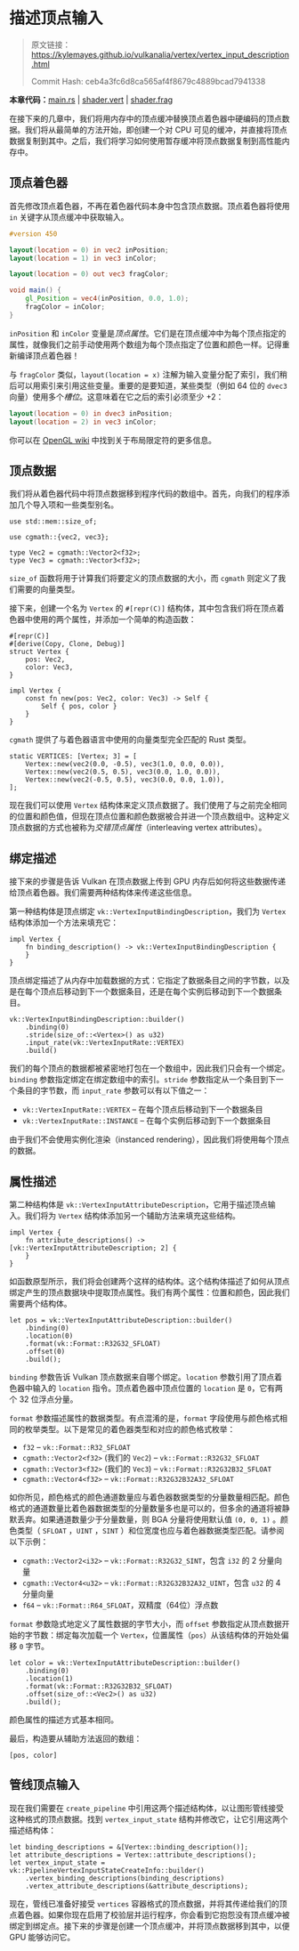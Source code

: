 # 描述顶点输入

> 原文链接：<https://kylemayes.github.io/vulkanalia/vertex/vertex_input_description.html>
>
> Commit Hash: ceb4a3fc6d8ca565af4f8679c4889bcad7941338

**本章代码：**[main.rs](https://github.com/chuigda/Vulkan-Tutorial-Rust-CN/tree/master/src/17_vertex_input.rs) | [shader.vert](https://github.com/chuigda/Vulkan-Tutorial-Rust-CN/tree/master/shaders/17/shader.vert) | [shader.frag](https://github.com/chuigda/Vulkan-Tutorial-Rust-CN/tree/master/shaders/17/shader.frag)

在接下来的几章中，我们将用内存中的顶点缓冲替换顶点着色器中硬编码的顶点数据。我们将从最简单的方法开始，即创建一个对 CPU 可见的缓冲，并直接将顶点数据复制到其中。之后，我们将学习如何使用暂存缓冲将顶点数据复制到高性能内存中。

## 顶点着色器

首先修改顶点着色器，不再在着色器代码本身中包含顶点数据。顶点着色器将使用 `in` 关键字从顶点缓冲中获取输入。

```glsl
#version 450

layout(location = 0) in vec2 inPosition;
layout(location = 1) in vec3 inColor;

layout(location = 0) out vec3 fragColor;

void main() {
    gl_Position = vec4(inPosition, 0.0, 1.0);
    fragColor = inColor;
}
```

`inPosition` 和 `inColor` 变量是*顶点属性*。它们是在顶点缓冲中为每个顶点指定的属性，就像我们之前手动使用两个数组为每个顶点指定了位置和颜色一样。记得重新编译顶点着色器！

与 `fragColor` 类似，`layout(location = x)` 注解为输入变量分配了索引，我们稍后可以用索引来引用这些变量。重要的是要知道，某些类型（例如 64 位的 `dvec3` 向量）使用多个*槽位*。这意味着在它之后的索引必须至少 +2：

```glsl
layout(location = 0) in dvec3 inPosition;
layout(location = 2) in vec3 inColor;
```

你可以在 [OpenGL wiki](https://www.khronos.org/opengl/wiki/Layout_Qualifier_(GLSL)) 中找到关于布局限定符的更多信息。

## 顶点数据

我们将从着色器代码中将顶点数据移到程序代码的数组中。首先，向我们的程序添加几个导入项和一些类型别名。

```rust,noplaypen
use std::mem::size_of;

use cgmath::{vec2, vec3};

type Vec2 = cgmath::Vector2<f32>;
type Vec3 = cgmath::Vector3<f32>;
```

`size_of` 函数将用于计算我们将要定义的顶点数据的大小，而 `cgmath` 则定义了我们需要的向量类型。

接下来，创建一个名为 `Vertex` 的 `#[repr(C)]` 结构体，其中包含我们将在顶点着色器中使用的两个属性，并添加一个简单的构造函数：

```rust,noplaypen
#[repr(C)]
#[derive(Copy, Clone, Debug)]
struct Vertex {
    pos: Vec2,
    color: Vec3,
}

impl Vertex {
    const fn new(pos: Vec2, color: Vec3) -> Self {
        Self { pos, color }
    }
}
```

`cgmath` 提供了与着色器语言中使用的向量类型完全匹配的 Rust 类型。

```rust,noplaypen
static VERTICES: [Vertex; 3] = [
    Vertex::new(vec2(0.0, -0.5), vec3(1.0, 0.0, 0.0)),
    Vertex::new(vec2(0.5, 0.5), vec3(0.0, 1.0, 0.0)),
    Vertex::new(vec2(-0.5, 0.5), vec3(0.0, 0.0, 1.0)),
];
```

现在我们可以使用 `Vertex` 结构体来定义顶点数据了。我们使用了与之前完全相同的位置和颜色值，但现在顶点位置和颜色数据被合并进一个顶点数组中。这种定义顶点数据的方式也被称为*交错顶点属性*（interleaving vertex attributes）。

## 绑定描述

接下来的步骤是告诉 Vulkan 在顶点数据上传到 GPU 内存后如何将这些数据传递给顶点着色器。我们需要两种结构体来传递这些信息。

第一种结构体是顶点绑定 `vk::VertexInputBindingDescription`，我们为 `Vertex` 结构体添加一个方法来填充它：

```rust,noplaypen
impl Vertex {
    fn binding_description() -> vk::VertexInputBindingDescription {
    }
}
```

<!-- 我真不知道这里这个 rate 是啥，但至少跟速率毫无关系 -->
顶点绑定描述了从内存中加载数据的方式：它指定了数据条目之间的字节数，以及是在每个顶点后移动到下一个数据条目，还是在每个实例后移动到下一个数据条目。

```rust,noplaypen
vk::VertexInputBindingDescription::builder()
    .binding(0)
    .stride(size_of::<Vertex>() as u32)
    .input_rate(vk::VertexInputRate::VERTEX)
    .build()
```

我们的每个顶点的数据都被紧密地打包在一个数组中，因此我们只会有一个绑定。`binding` 参数指定绑定在绑定数组中的索引。`stride` 参数指定从一个条目到下一个条目的字节数，而 `input_rate` 参数可以有以下值之一：

* `vk::VertexInputRate::VERTEX` &ndash; 在每个顶点后移动到下一个数据条目
* `vk::VertexInputRate::INSTANCE` &ndash; 在每个实例后移动到下一个数据条目

由于我们不会使用实例化渲染（instanced rendering），因此我们将使用每个顶点的数据。

## 属性描述

第二种结构体是 `vk::VertexInputAttributeDescription`，它用于描述顶点输入。我们将为 `Vertex` 结构体添加另一个辅助方法来填充这些结构。

```rust,noplaypen
impl Vertex {
    fn attribute_descriptions() -> [vk::VertexInputAttributeDescription; 2] {
    }
}
```

如函数原型所示，我们将会创建两个这样的结构体。这个结构体描述了如何从顶点绑定产生的顶点数据块中提取顶点属性。我们有两个属性：位置和颜色，因此我们需要两个结构体。

```rust,noplaypen
let pos = vk::VertexInputAttributeDescription::builder()
    .binding(0)
    .location(0)
    .format(vk::Format::R32G32_SFLOAT)
    .offset(0)
    .build();
```

`binding` 参数告诉 Vulkan 顶点数据来自哪个绑定。`location` 参数引用了顶点着色器中输入的 `location` 指令。顶点着色器中顶点位置的 `location` 是 `0`，它有两个 32 位浮点分量。

`format` 参数描述属性的数据类型。有点混淆的是，`format` 字段使用与颜色格式相同的枚举类型。以下是常见的着色器类型和对应的颜色格式枚举：

* `f32` &ndash; `vk::Format::R32_SFLOAT`&nbsp;
* `cgmath::Vector2<f32>` (我们的 `Vec2`) &ndash; `vk::Format::R32G32_SFLOAT`&nbsp;
* `cgmath::Vector3<f32>` (我们的 `Vec3`) &ndash; `vk::Format::R32G32B32_SFLOAT`&nbsp;
* `cgmath::Vector4<f32>` &ndash; `vk::Format::R32G32B32A32_SFLOAT`&nbsp;

如你所见，颜色格式的颜色通道数量应与着色器数据类型的分量数量相匹配。颜色格式的通道数量比着色器数据类型的分量数量多也是可以的，但多余的通道将被静默丢弃。如果通道数量少于分量数量，则 BGA 分量将使用默认值 `(0, 0, 1)` 。颜色类型（ `SFLOAT` ，`UINT` ，`SINT` ）和位宽度也应与着色器数据类型匹配。请参阅以下示例：

* `cgmath::Vector2<i32>` &ndash; `vk::Format::R32G32_SINT`，包含 `i32` 的 2 分量向量
* `cgmath::Vector4<u32>` &ndash; `vk::Format::R32G32B32A32_UINT`，包含 `u32` 的 4 分量向量
* `f64` &ndash; `vk::Format::R64_SFLOAT`，双精度（64位）浮点数

`format` 参数隐式地定义了属性数据的字节大小，而 `offset` 参数指定从顶点数据开始的字节数：绑定每次加载一个 `Vertex`，位置属性（`pos`）从该结构体的开始处偏移 `0` 字节。

```rust,noplaypen
let color = vk::VertexInputAttributeDescription::builder()
    .binding(0)
    .location(1)
    .format(vk::Format::R32G32B32_SFLOAT)
    .offset(size_of::<Vec2>() as u32)
    .build();
```

颜色属性的描述方式基本相同。

最后，构造要从辅助方法返回的数组：

```rust,noplaypen
[pos, color]
```

## 管线顶点输入

现在我们需要在 `create_pipeline` 中引用这两个描述结构体，以让图形管线接受这种格式的顶点数据。找到 `vertex_input_state` 结构并修改它，让它引用这两个描述结构体：

```rust,noplaypen
let binding_descriptions = &[Vertex::binding_description()];
let attribute_descriptions = Vertex::attribute_descriptions();
let vertex_input_state = vk::PipelineVertexInputStateCreateInfo::builder()
    .vertex_binding_descriptions(binding_descriptions)
    .vertex_attribute_descriptions(&attribute_descriptions);
```

现在，管线已准备好接受 `vertices` 容器格式的顶点数据，并将其传递给我们的顶点着色器。如果你现在启用了校验层并运行程序，你会看到它抱怨没有顶点缓冲被绑定到绑定点。接下来的步骤是创建一个顶点缓冲，并将顶点数据移到其中，以便 GPU 能够访问它。
